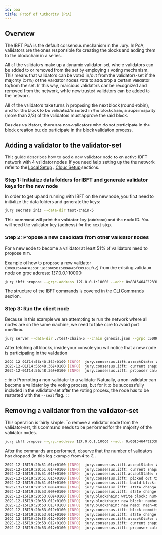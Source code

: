 ```yaml
---
id: poa
title: Proof of Authority (PoA)
---
```


## Overview

The IBFT PoA is the default consensus mechanism in the Jury. In PoA, validators are the ones responsible for creating the blocks and adding them to the blockchain in a series.

All of the validators make up a dynamic validator-set, where validators can be added to or removed from the set by employing a voting mechanism. This means that validators can be voted in/out from the validators-set if the majority (51%) of the validator nodes vote to add/drop a certain validator to/from the set. In this way, malicious validators can be recognized and removed from the network, while new trusted validators can be added to the network.

All of the validators take turns in proposing the next block (round-robin), and for the block to be validated/inserted in the blockchain, a supermajority (more than 2/3) of the validators must approve the said block.

Besides validators, there are non-validators who do not participate in the block creation but do participate in the block validation process.

## Adding a validator to the validator-set

This guide describes how to add a new validator node to an active IBFT network with 4 validator nodes.
If you need help setting up the the network refer to the [Local Setup](/docs/get-started/set-up-ibft-locally) / [Cloud Setup](/docs/get-started/set-up-ibft-on-the-cloud) sections.

### Step 1: Initialize data folders for IBFT and generate validator keys​ for the new node

In order to get up and running with IBFT on the new node, you first need to initialize the data folders and generate the keys:

````bash
jury secrets init --data-dir test-chain-5
````

This command will print the validator key (address) and the node ID. You will need the validator key (address) for the next step.

### Step 2: Propose a new candidate from other validator nodes

For a new node to become a validator at least 51% of validators need to propose him.

Example of how to propose a new validator (`0x8B15464F8233F718c8605B16eBADA6fc09181fC2`) from the existing validator node on grpc address: 127.0.0.1:10000:

````bash
jury ibft propose --grpc-address 127.0.0.1:10000 --addr 0x8B15464F8233F718c8605B16eBADA6fc09181fC2 --vote auth
````

The structure of the IBFT commands is covered in the [CLI Commands](/docs/get-started/cli-commands) section.

### Step 3: Run the client node

Because in this example we are attempting to run the network where all nodes are on the same machine, we need to take care to avoid port conflicts. 

````bash
jury server --data-dir ./test-chain-5 --chain genesis.json --grpc :50000 --libp2p :50001 --jsonrpc :50002 --seal
````

After fetching all blocks, inside your console you will notice that a new node is participating in the validation

````bash
2021-12-01T14:56:48.369+0100 [INFO]  jury.consensus.ibft.acceptState: Accept state: sequence=4004
2021-12-01T14:56:48.369+0100 [INFO]  jury.consensus.ibft: current snapshot: validators=5 votes=0
2021-12-01T14:56:48.369+0100 [INFO]  jury.consensus.ibft: proposer calculated: proposer=0x8B15464F8233F718c8605B16eBADA6fc09181fC2 block=4004
````

:::info Promoting a non-validator to a validator 
Naturally, a non-validator can become a validator by the voting process, but for it to be successfully included in the validator-set after the voting process, the node has to be restarted with the `--seal` flag.
:::

## Removing a validator from the validator-set

This operation is fairly simple. To remove a validator node from the validator-set, this command needs to be performed for the majority of the validator nodes.

````bash
jury ibft propose --grpc-address 127.0.0.1:10000 --addr 0x8B15464F8233F718c8605B16eBADA6fc09181fC2 --vote drop
````

After the commands are performed, observe that the number of validators has dropped (in this log example from 4 to 3).

````bash
2021-12-15T19:20:51.014+0100 [INFO]  jury.consensus.ibft.acceptState: Accept state: sequence=2399 round=1
2021-12-15T19:20:51.014+0100 [INFO]  jury.consensus.ibft: current snapshot: validators=4 votes=2
2021-12-15T19:20:51.015+0100 [INFO]  jury.consensus.ibft.acceptState: we are the proposer: block=2399
2021-12-15T19:20:51.015+0100 [INFO]  jury.consensus.ibft: picked out txns from pool: num=0 remaining=0
2021-12-15T19:20:51.015+0100 [INFO]  jury.consensus.ibft: build block: number=2399 txns=0
2021-12-15T19:20:53.002+0100 [INFO]  jury.consensus.ibft: state change: new=ValidateState
2021-12-15T19:20:53.009+0100 [INFO]  jury.consensus.ibft: state change: new=CommitState
2021-12-15T19:20:53.009+0100 [INFO]  jury.blockchain: write block: num=2399 parent=0x768b3bdf26cdc770525e0be549b1fddb3e389429e2d302cb52af1722f85f798c
2021-12-15T19:20:53.011+0100 [INFO]  jury.blockchain: new block: number=2399 hash=0x6538286881d32dc7722dd9f64b71ec85693ee9576e8a2613987c4d0ab9d83590 txns=0 generation_time_in_sec=2
2021-12-15T19:20:53.011+0100 [INFO]  jury.blockchain: new head: hash=0x6538286881d32dc7722dd9f64b71ec85693ee9576e8a2613987c4d0ab9d83590 number=2399
2021-12-15T19:20:53.011+0100 [INFO]  jury.consensus.ibft: block committed: sequence=2399 hash=0x6538286881d32dc7722dd9f64b71ec85693ee9576e8a2613987c4d0ab9d83590 validators=4 rounds=1 committed=3
2021-12-15T19:20:53.012+0100 [INFO]  jury.consensus.ibft: state change: new=AcceptState
2021-12-15T19:20:53.012+0100 [INFO]  jury.consensus.ibft.acceptState: Accept state: sequence=2400 round=1
2021-12-15T19:20:53.012+0100 [INFO]  jury.consensus.ibft: current snapshot: validators=3 votes=0
2021-12-15T19:20:53.012+0100 [INFO]  jury.consensus.ibft: proposer calculated: proposer=0xea21efC826F4f3Cb5cFc0f986A4d69C095c2838b block=2400
````